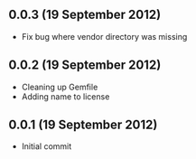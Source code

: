 ## 0.0.3 (19 September 2012)

  - Fix bug where vendor directory was missing

## 0.0.2 (19 September 2012)

  - Cleaning up Gemfile
  - Adding name to license

## 0.0.1 (19 September 2012)

  - Initial commit
